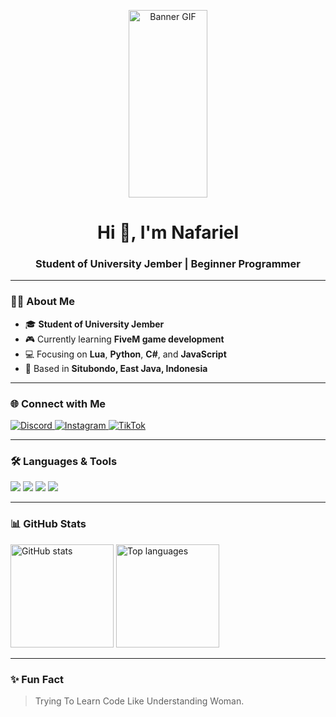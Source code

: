 <!-- Profil README Naf -->

<!-- Banner -->
<p align="center">
  <img src="https://media1.tenor.com/m/uAyivvIwhzwAAAAC/tlt.gif" alt="Banner GIF" width="50%" height=300px />
</p>

<h1 align="center">Hi 👋, I'm Nafariel</h1>
<h3 align="center">Student of University Jember | Beginner Programmer</h3>

---

### 🧑‍🎓 About Me
- 🎓 **Student of University Jember**  
- 🎮 Currently learning **FiveM game development**  
- 💻 Focusing on **Lua**, **Python**, **C#**, and **JavaScript**  
- 📍 Based in **Situbondo, East Java, Indonesia**

---

### 🌐 Connect with Me
<p align="left">
  <a href="https://discord.com/users/320001516557697024" target="_blank">
    <img src="https://img.shields.io/badge/Discord-5865F2?style=for-the-badge&logo=discord&logoColor=white" alt="Discord"/>
  </a>
  <a href="https://www.instagram.com/n4fzz._/" target="_blank">
    <img src="https://img.shields.io/badge/Instagram-E4405F?style=for-the-badge&logo=instagram&logoColor=white" alt="Instagram"/>
  </a>
  <a href="https://tiktok.com/@n4fzz" target="_blank">
    <img src="https://img.shields.io/badge/TikTok-000000?style=for-the-badge&logo=tiktok&logoColor=white" alt="TikTok"/>
  </a>
</p>

---

### 🛠️ Languages & Tools
<p align="left">
  <img src="https://img.shields.io/badge/Lua-2C2D72?style=for-the-badge&logo=lua&logoColor=white" />
  <img src="https://img.shields.io/badge/Python-3776AB?style=for-the-badge&logo=python&logoColor=white" />
  <img src="https://img.shields.io/badge/C%23-239120?style=for-the-badge&logo=c-sharp&logoColor=white" />
  <img src="https://img.shields.io/badge/JavaScript-F7DF1E?style=for-the-badge&logo=javascript&logoColor=black" />
</p>

---

### 📊 GitHub Stats
<p align="left">
  <img src="https://github-readme-stats.vercel.app/api?username=nafzzuwu&show_icons=true&theme=radical" alt="GitHub stats" height="165"/>
  <img src="https://github-readme-stats.vercel.app/api/top-langs/?username=nafzzuwu&layout=compact&theme=radical" alt="Top languages" height="165"/>
</p>

---

### ✨ Fun Fact
> Trying To Learn Code Like Understanding Woman.

